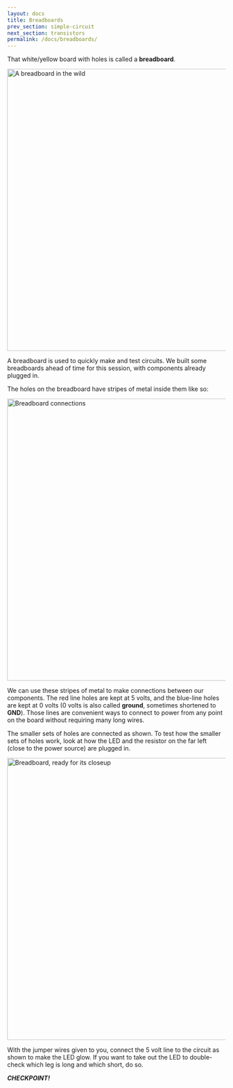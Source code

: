 ```yaml
---
layout: docs
title: Breadboards
prev_section: simple-circuit
next_section: transistors
permalink: /docs/breadboards/
---
```


That white/yellow board with holes is called a **breadboard**.

<img src="{{ site.baseurl }}/img/breadboard-horiz.png" alt="A breadboard in the wild" style="width: 650px;"/>

A breadboard is used to quickly make and test circuits. We built some breadboards ahead of time for this session, with components already plugged in. 

The holes on the breadboard have stripes of metal inside them like so:

<img src="{{ site.baseurl }}/img/breadboard-connections.png" alt="Breadboard connections" style="width: 650px;"/>

We can use these stripes of metal to make connections between our
components. The red line holes are kept at 5 volts, and the blue-line holes are kept at 0 volts (0 volts is also called **ground**, sometimes shortened to **GND**). Those lines are convenient ways to connect to power from any point on the board without requiring many long wires. 

The smaller sets of holes are connected as shown. To test how the smaller sets of holes work, look at how the LED and the resistor on the far left (close to the power source) are plugged in.

<img src="{{ site.baseurl }}/img/breadboard-close.png" alt="Breadboard, ready for its closeup" style="width: 650px;"/>

With the jumper wires given to you, connect the 5 volt line to the circuit as shown to make the LED glow. If you want to take out the LED to double-check which leg is long and which short, do so. 

**_CHECKPOINT!_**